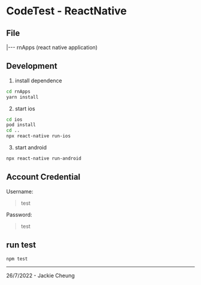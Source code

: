 # CodeTest - ReactNative

## File

|--- rnApps (react native application)

## Development

1. install dependence

```bash
cd rnApps
yarn install
```

2. start ios

```bash
cd ios
pod install
cd ..
npx react-native run-ios
```

3. start android

```bash
npx react-native run-android
```

## Account Credential

Username:

> test

Password:

> test

## run test
```bash
npm test
```



---

26/7/2022 - Jackie Cheung
